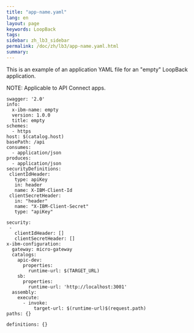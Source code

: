 ```yaml
---
title: "app-name.yaml"
lang: en
layout: page
keywords: LoopBack
tags:
sidebar: zh_lb3_sidebar
permalink: /doc/zh/lb3/app-name.yaml.html
summary:
---
```


This is an example of an application YAML file for an "empty" LoopBack application.

NOTE: Applicable to API Connect apps.

```
swagger: '2.0'
info:
  x-ibm-name: empty
  version: 1.0.0
  title: empty
schemes:
  - https
host: $(catalog.host)
basePath: /api
consumes:
  - application/json
produces:
  - application/json
securityDefinitions:
 clientIdHeader:
   type: apiKey
   in: header
   name: X-IBM-Client-Id
 clientSecretHeader:
   in: "header"
   name: "X-IBM-Client-Secret"
   type: "apiKey"

security:
 -
   clientIdHeader: []
   clientSecretHeader: []
x-ibm-configuration:
  gateway: micro-gateway
  catalogs:
    apic-dev:
      properties:
        runtime-url: $(TARGET_URL)
    sb:
      properties:
        runtime-url: 'http://localhost:3001'
  assembly:
    execute:
      - invoke:
          target-url: $(runtime-url)$(request.path)
paths: {}

definitions: {}
```
